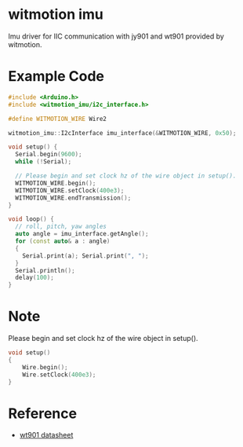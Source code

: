 # witmotion imu
Imu driver for IIC communication with jy901 and wt901 provided by witmotion. 

# Example Code
```cpp
#include <Arduino.h>
#include <witmotion_imu/i2c_interface.h>

#define WITMOTION_WIRE Wire2

witmotion_imu::I2cInterface imu_interface(&WITMOTION_WIRE, 0x50);

void setup() {
  Serial.begin(9600);
  while (!Serial);

  // Please begin and set clock hz of the wire object in setup(). 
  WITMOTION_WIRE.begin();
  WITMOTION_WIRE.setClock(400e3);
  WITMOTION_WIRE.endTransmission();
}

void loop() {
  // roll, pitch, yaw angles
  auto angle = imu_interface.getAngle();
  for (const auto& a : angle)
  {
    Serial.print(a); Serial.print(", ");
  }
  Serial.println();
  delay(100);
}
```

# Note
Please begin and set clock hz of the wire object in setup(). 

```cpp
void setup()
{
    Wire.begin();
    Wire.setClock(400e3);
}
```

# Reference 
* [wt901 datasheet](https://images-na.ssl-images-amazon.com/images/I/B11fVGszLsS.pdf)